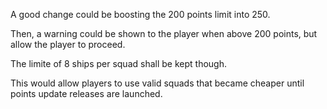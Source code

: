 A good change could be boosting
the 200 points limit into 250.

Then, a warning could be shown to
the player when above 200 points,
but allow the player to proceed.

The limite of 8 ships per squad
shall be kept though.

This would allow players to use
valid squads that became cheaper
until points update releases are 
launched.



